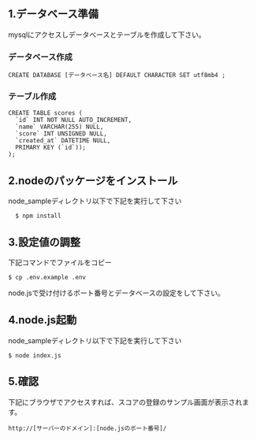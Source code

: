 ## 1.データベース準備

  mysqlにアクセスしデータベースとテーブルを作成して下さい。

### データベース作成
```
CREATE DATABASE [データベース名] DEFAULT CHARACTER SET utf8mb4 ;
```

### テーブル作成

```
CREATE TABLE scores (
  `id` INT NOT NULL AUTO_INCREMENT,
  `name` VARCHAR(255) NULL,
  `score` INT UNSIGNED NULL,
  `created_at` DATETIME NULL,
  PRIMARY KEY (`id`));
);
```

## 2.nodeのパッケージをインストール

  node_sampleディレクトリ以下で下記を実行して下さい
```
  $ npm install
```

## 3.設定値の調整

  下記コマンドでファイルをコピー
```
$ cp .env.example .env
```
  node.jsで受け付けるポート番号とデータベースの設定をして下さい。

## 4.node.js起動

  node_sampleディレクトリ以下で下記を実行して下さい
```
$ node index.js
```

## 5.確認

  下記にブラウザでアクセスすれば、スコアの登録のサンプル画面が表示されます。
```
http://[サーバーのドメイン]:[node.jsのポート番号]/
```
